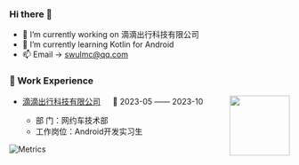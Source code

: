 ### Hi there 👋


- 🔭 I’m currently working on 滴滴出行科技有限公司
- 🌱 I’m currently learning Kotlin for Android
- 📫 Email -> swulmc@qq.com

### 🏢 Work Experience

<img align="right" width="108"  src="https://article-picture-resource.oss-cn-chengdu.aliyuncs.com/imags/152936182164.png" />

- [滴滴出行科技有限公司](https://www.didiglobal.com/) &emsp; 📌 2023-05 —— 2023-10
 
  - 部   门：网约车技术部
  - 工作岗位：Android开发实习生

![Metrics](https://metrics.lecoq.io/Mecenlee?template=classic&isocalendar=1&languages=1&lines=1&habits=1&introduction=1&base=header%2C%20activity%2C%20community%2C%20repositories%2C%20metadata&base.indepth=false&base.hireable=false&base.skip=false&isocalendar=false&isocalendar.duration=full-year&languages=false&languages.ignored=HTML%2CCSS%2CJavaScript&languages.limit=8&languages.threshold=0%25&languages.other=false&languages.colors=github&languages.sections=most-used&languages.indepth=false&languages.analysis.timeout=15&languages.analysis.timeout.repositories=7.5&languages.categories=markup%2C%20programming&languages.recent.categories=markup%2C%20programming&languages.recent.load=300&languages.recent.days=14&lines=false&lines.sections=base&lines.repositories.limit=4&lines.history.limit=1&habits=false&habits.from=200&habits.days=14&habits.facts=true&habits.charts=false&habits.charts.type=classic&habits.trim=false&habits.languages.limit=8&habits.languages.threshold=0%25&introduction=false&introduction.title=true&config.timezone=Asia%2FShanghai)

<!--
[![trophy](https://github-profile-trophy.vercel.app/?username=mecenlee)](https://github.com/ryo-ma/github-profile-trophy)

[![Anurag's GitHub stats](https://github-readme-stats.vercel.app/api?username=mecenlee)](https://github.com/anuraghazra/github-readme-stats)
-->
